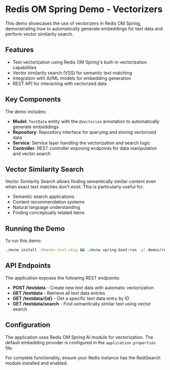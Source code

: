 # Redis OM Spring Demo - Vectorizers

This demo showcases the use of vectorizers in Redis OM Spring, demonstrating how to automatically generate embeddings for text data and perform vector similarity search.

## Features

- Text vectorization using Redis OM Spring's built-in vectorization capabilities
- Vector similarity search (VSS) for semantic text matching
- Integration with AI/ML models for embedding generation
- REST API for interacting with vectorized data

## Key Components

The demo includes:

- **Model**: `TextData` entity with the `@Vectorize` annotation to automatically generate embeddings
- **Repository**: Repository interface for querying and storing vectorized data
- **Service**: Service layer handling the vectorization and search logic
- **Controller**: REST controller exposing endpoints for data manipulation and vector search

## Vector Similarity Search

Vector Similarity Search allows finding semantically similar content even when exact text matches don't exist. This is particularly useful for:

- Semantic search applications
- Content recommendation systems
- Natural language understanding
- Finding conceptually related items

## Running the Demo

To run this demo:

```bash
./mvnw install -Dmaven.test.skip && ./mvnw spring-boot:run -pl demos/roms-vectorizers
```

## API Endpoints

The application exposes the following REST endpoints:

- **POST /textdata** - Create new text data with automatic vectorization
- **GET /textdata** - Retrieve all text data entries
- **GET /textdata/{id}** - Get a specific text data entry by ID
- **GET /textdata/search** - Find semantically similar text using vector search

## Configuration

The application uses Redis OM Spring AI module for vectorization. The default embedding provider is configured in the `application.properties` file.

For complete functionality, ensure your Redis instance has the RediSearch module installed and enabled.
